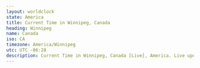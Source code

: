 ```yaml
---
layout: worldclock
state: America
title: Current Time in Winnipeg, Canada
heading: Winnipeg
name: Canada
iso: CA
timezone: America/Winnipeg
utc: UTC -06:28
description: Current Time in Winnipeg, Canada [Live], America. Live update now time in Winnipeg, timezone America/Winnipeg, UTC -06:28, Country ISO code & Current Local Time.
---
```


